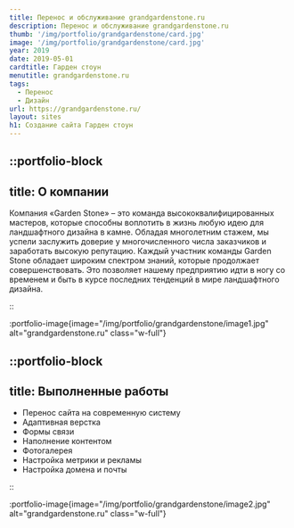 ```yaml
---
title: Перенос и обслуживание grandgardenstone.ru
description: Перенос и обслуживание grandgardenstone.ru
thumb: '/img/portfolio/grandgardenstone/card.jpg'
image: '/img/portfolio/grandgardenstone/card.jpg'
year: 2019
date: 2019-05-01
cardtitle: Гарден стоун
menutitle: grandgardenstone.ru
tags:
  - Перенос
  - Дизайн
url: https://grandgardenstone.ru/
layout: sites
h1: Создание сайта Гарден стоун
---
```

 
::portfolio-block
---
title: О компании
---
Компания «Garden Stone» – это команда высококвалифицированных мастеров, которые способны воплотить в жизнь любую идею
для ландшафтного дизайна в камне. Обладая многолетним стажем, мы успели заслужить доверие у многочисленного числа
заказчиков и заработать высокую репутацию. Каждый участник команды Garden Stone обладает широким спектром знаний,
которые продолжает совершенствовать. Это позволяет нашему предприятию идти в ногу со временем и быть в курсе последних
тенденций в мире ландшафтного дизайна.

::

:portfolio-image{image="/img/portfolio/grandgardenstone/image1.jpg" alt="grandgardenstone.ru" class="w-full"}

::portfolio-block
---
title: Выполненные работы
---

- Перенос сайта на современную систему
- Адаптивная верстка
- Формы связи
- Наполнение контентом
- Фотогалерея
- Настройка метрики и рекламы
- Настройка домена и почты

::

:portfolio-image{image="/img/portfolio/grandgardenstone/image2.jpg" alt="grandgardenstone.ru" class="w-full"}